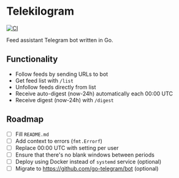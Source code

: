 # Telekilogram

[![CI](https://github.com/hu553in/telekilogram/actions/workflows/ci.yml/badge.svg)](https://github.com/hu553in/telekilogram/actions/workflows/ci.yml)

Feed assistant Telegram bot written in Go.

## Functionality

- Follow feeds by sending URLs to bot
- Get feed list with `/list`
- Unfollow feeds directly from list
- Receive auto-digest (now-24h) automatically each 00:00 UTC
- Receive digest (now-24h) with `/digest`

## Roadmap

- [ ] Fill `README.md`
- [ ] Add context to errors (`fmt.Errorf`)
- [ ] Replace 00:00 UTC with setting per user
- [ ] Ensure that there's no blank windows between periods
- [ ] Deploy using Docker instead of `systemd` service (optional)
- [ ] Migrate to https://github.com/go-telegram/bot (optional)
